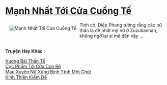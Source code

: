 <a href="https://truyenwiki.net/manh-nhat-toi-cua-cuong-te.35182/" title="Mạnh Nhất Tới Cửa Cuồng Tế"><h1>Mạnh Nhất Tới Cửa Cuồng Tế</h1></a><div style="display:table"><img align="right" style="float: left; padding: 10px;" src="https://truyenwiki.net/a/img/str/src/35182.jpg" alt="Mạnh Nhất Tới Cửa Cuồng Tế">Tình cờ, Diệp Phong tưởng rằng các nữ thần là đệ nhất mỹ nữ ở Zuzutiannan, không ngờ lại si mê đến vậy ...</div><p><br><b>Truyện Hay Khác :</b></p><a href="https://truyenwiki.net/vuong-bai-than-te.35574/" alt="Vương Bài Thần Tế">Vương Bài Thần Tế</a><br/><a href="https://github.com/nownovels/topcv/tree/master/truyenhay/35369" alt="Cực Phẩm Tới Cửa Con Rể">Cực Phẩm Tới Cửa Con Rể</a><br/><a href="https://sangtacviet.wordpress.com/2020/10/22/mau-xuyen-nu-xung-binh-tinh-mot-chut/" alt="Mau Xuyên Nữ Xứng Bình Tĩnh Một Chút">Mau Xuyên Nữ Xứng Bình Tĩnh Một Chút</a><br/><a href="https://sangtacviet.wordpress.com/2020/10/22/kinh-thien-kiem-de/" alt="Kinh Thiên Kiếm Đế">Kinh Thiên Kiếm Đế</a><br/>
